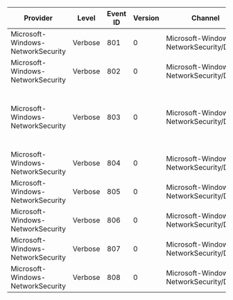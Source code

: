 Provider                           |  Level    |  Event ID  |  Version  |  Channel                                  |  Task                |  Opcode  |  Keyword  |  Message
-----------------------------------|-----------|------------|-----------|-------------------------------------------|----------------------|----------|-----------|----------------------------------------------------------------------------------------------------------------------------------------
Microsoft-Windows-NetworkSecurity  |  Verbose  |  801       |  0        |  Microsoft-Windows-NetworkSecurity/Debug  |                      |          |           |  SA Context {SaContextID} was created
Microsoft-Windows-NetworkSecurity  |  Verbose  |  802       |  0        |  Microsoft-Windows-NetworkSecurity/Debug  |                      |          |           |  SA Context {SaContextID}: Result={Result}
Microsoft-Windows-NetworkSecurity  |  Verbose  |  803       |  0        |  Microsoft-Windows-NetworkSecurity/Debug  |                      |          |           |  SA Context {SaContextID}:\nLocal Address: {LocalAddr}:{LocalPort}\nRemote Address: {LocalMask}:{RemoteAddress}\nProtocol: {RemoteMask}
Microsoft-Windows-NetworkSecurity  |  Verbose  |  804       |  0        |  Microsoft-Windows-NetworkSecurity/Debug  |                      |          |           |  SA Context {SaContextID} was deleted
Microsoft-Windows-NetworkSecurity  |  Verbose  |  805       |  0        |  Microsoft-Windows-NetworkSecurity/Debug  |                      |          |           |  SA Context {SaContextID}: SPI={SPI}
Microsoft-Windows-NetworkSecurity  |  Verbose  |  806       |  0        |  Microsoft-Windows-NetworkSecurity/Debug  |  SaContextOperation  |  Start   |           |
Microsoft-Windows-NetworkSecurity  |  Verbose  |  807       |  0        |  Microsoft-Windows-NetworkSecurity/Debug  |  SaContextOperation  |  Stop    |           |
Microsoft-Windows-NetworkSecurity  |  Verbose  |  808       |  0        |  Microsoft-Windows-NetworkSecurity/Debug  |  SaContextOperation  |          |           |  ----- BFE SA CONTEXT ID: ({SaContextID}) -----